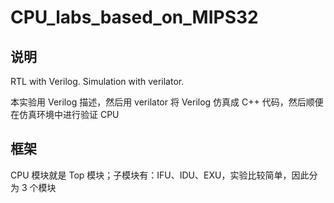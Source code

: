 # CPU_labs_based_on_MIPS32

## 说明
RTL with Verilog. Simulation with verilator.

本实验用 Verilog 描述，然后用 verilator 将 Verilog 仿真成 C++ 代码，然后顺便在仿真环境中进行验证 CPU

## 框架

CPU 模块就是 Top 模块；子模块有：IFU、IDU、EXU，实验比较简单，因此分为 3 个模块

